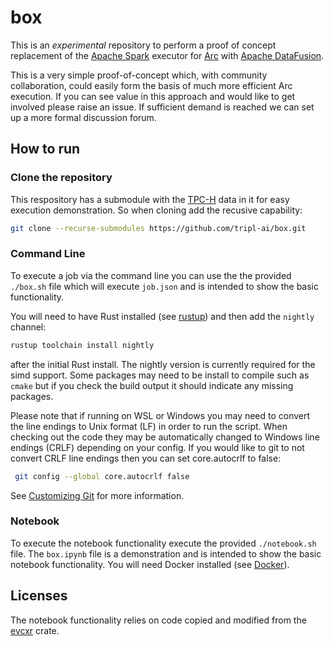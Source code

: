 # box

This is an _experimental_ repository to perform a proof of concept replacement of the [Apache Spark](https://spark.apache.org/) executor for [Arc](https://arc.tripl.ai) with [Apache DataFusion](https://arrow.apache.org/datafusion/).

This is a very simple proof-of-concept which, with community collaboration, could easily form the basis of much more efficient Arc execution. If you can see value in this approach and would like to get involved please raise an issue. If sufficient demand is reached we can set up a more formal discussion forum.

## How to run

### Clone the repository

This respository has a submodule with the [TPC-H](http://www.tpc.org/tpch/) data in it for easy execution demonstration. So when cloning add the recusive capability:

```bash
git clone --recurse-submodules https://github.com/tripl-ai/box.git
```

### Command Line

To execute a job via the command line you can use the the provided `./box.sh` file which will execute `job.json` and is intended to show the basic functionality. 

You will need to have Rust installed (see [rustup](https://rustup.rs/)) and then add the `nightly` channel: 

```bash
rustup toolchain install nightly
```

after the initial Rust install. The nightly version is currently required for the simd support. Some packages may need to be install to compile such as `cmake` but if you check the build output it should indicate any missing packages.

Please note that if running on WSL or Windows you may need to convert the line endings to Unix format (LF) in order to run the script. When checking out the code they may be automatically changed to Windows line endings (CRLF) depending on your config. If you would like to git to not convert CRLF line endings then you can set core.autocrlf to false:

```bash
 git config --global core.autocrlf false
```

See [Customizing Git](https://git-scm.com/book/en/v2/Customizing-Git-Git-Configuration) for more information.

### Notebook

To execute the notebook functionality execute the provided `./notebook.sh` file. The `box.ipynb` file is a demonstration and is intended to show the basic notebook functionality.  You will need Docker installed (see [Docker](https://www.docker.com/)).


## Licenses

The notebook functionality relies on code copied and modified from the [evcxr](https://github.com/google/evcxr/tree/HEAD/evcxr_jupyter) crate.
